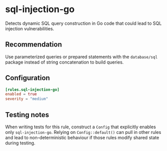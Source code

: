 # sql-injection-go

Detects dynamic SQL query construction in Go code that could lead to SQL injection vulnerabilities.

## Recommendation

Use parameterized queries or prepared statements with the `database/sql` package instead of string concatenation to build queries.

## Configuration

```toml
[rules.sql-injection-go]
enabled = true
severity = "medium"
```

## Testing notes

When writing tests for this rule, construct a `Config` that explicitly enables only
`sql-injection-go`. Relying on `Config::default()` can pull in other rules and lead to
non-deterministic behaviour if those rules modify shared state during testing.

